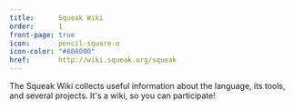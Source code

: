 ```yaml
---
title:      Squeak Wiki
order:      1
front-page: true
icon:       pencil-square-o
icon-color: "#808000"
href:       http://wiki.squeak.org/squeak
---
```

The Squeak Wiki collects useful information about the language, its tools, and
several projects. It's a wiki, so you can participate!